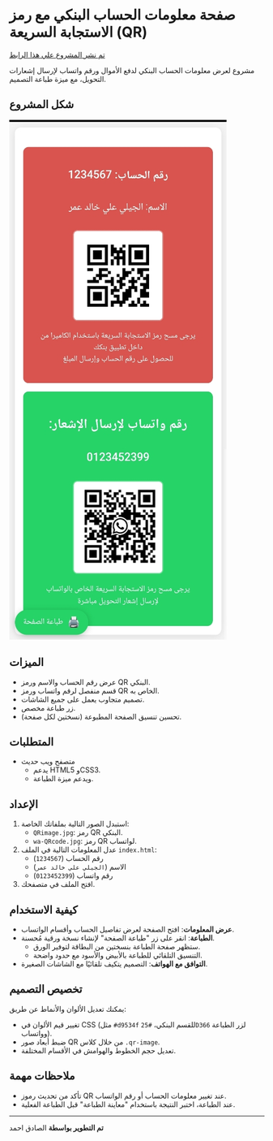 # صفحة معلومات الحساب البنكي مع رمز الاستجابة السريعة (QR)

[تم نشر المشروع علي هذا الرابط](https://bankak-design.netlify.app/) 

مشروع لعرض معلومات الحساب البنكي لدفع الأموال ورقم واتساب لإرسال إشعارات التحويل، مع ميزة  طباعة التصميم. 

## شكل المشروع
![صورة للمشروع](project-look.jpg)

## الميزات

- عرض رقم الحساب والاسم ورمز QR البنكي.
- قسم منفصل لرقم واتساب ورمز QR الخاص به.
- تصميم متجاوب يعمل على جميع الشاشات.
- زر طباعة مخصص.
- تحسين تنسيق الصفحة المطبوعة (نسختين لكل صفحة).

## المتطلبات

- متصفح ويب حديث 
   - يدعم HTML5 وCSS3. 
  - ويدعم ميزة الطباعة. 

## الإعداد

1. استبدل الصور التالية بملفاتك الخاصة:
   - `QRimage.jpg`: رمز QR البنكي.
   - `wa-QRcode.jpg`: رمز QR لواتساب.
2. عدل المعلومات التالية في الملف `index.html`:
   - رقم الحساب (`1234567`)
   - الاسم (`الجيلي علي خالد عمر`)
   - رقم واتساب (`0123452399`)
3. افتح الملف في متصفحك.

## كيفية الاستخدام

- **عرض المعلومات**: افتح الصفحة لعرض تفاصيل الحساب وأقسام الواتساب.
- **الطباعة**: انقر على زر "طباعة الصفحة" لإنشاء نسخة ورقية مُحسنة.
  - ستظهر صفحة الطباعة بنسختين من البطاقة لتوفير الورق.
  - التنسيق التلقائي للطباعة بالأبيض والأسود مع حدود واضحة.
- **التوافق مع الهواتف**: التصميم يتكيف تلقائيًا مع الشاشات الصغيرة.

## تخصيص التصميم

يمكنك تعديل الألوان والأنماط عن طريق:
- تغيير قيم الألوان في CSS (مثل `#d9534f` للقسم البنكي، `#25D366` لزر الطباعة وواتساب).
- ضبط أبعاد صور QR من خلال كلاس `.qr-image`.
- تعديل حجم الخطوط والهوامش في الأقسام المختلفة.

## ملاحظات مهمة

- تأكد من تحديث رموز QR عند تغيير معلومات الحساب أو رقم الواتساب.
- عند الطباعة، اختبر النتيجة باستخدام "معاينة الطباعة" قبل الطباعة الفعلية.
---

**تم التطوير بواسطة** الصادق احمد 
